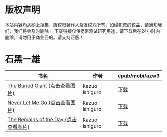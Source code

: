 # 版权声明

本站内容均从网上搜集，版权归著作人及版权方所有，如侵犯您的权益，请通知我们，我们将会及时删除！ 下载链接仅供宽带测试研究用途，请下载后在24小时内删除，请勿用于商业目的。请支持正版！

# 石黑一雄

| 书名 | 作者 | epub/mobi/azw3 |
| --- | --- | --- |
| [The Buried Giant (点击查看图片)](https://www.dushupai.com/attachment/2024/06/03/be475af3ea36da64.jpg) | Kazuo Ishiguro | [下载](https://url89.ctfile.com/f/31084289-1357016653-9a3edb?p=8866) |
| [Never Let Me Go (点击查看图片)](https://www.dushupai.com/attachment/2024/06/02/a348336263013265.jpg) | Kazuo Ishiguro | [下载](https://url89.ctfile.com/f/31084289-1357013593-c4885e?p=8866) |
| [The Remains of the Day (点击查看图片)](https://www.dushupai.com/attachment/2024/06/02/238f20ef9d5e65f9.jpg) | Kazuo Ishiguro | [下载](https://url89.ctfile.com/f/31084289-1357013581-23b14c?p=8866) |
